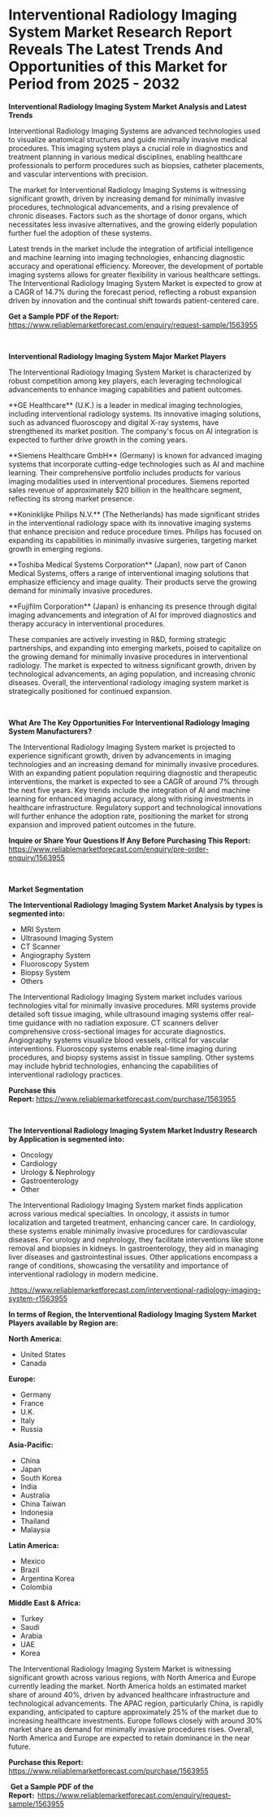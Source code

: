 <p><h1>Interventional Radiology Imaging System Market Research Report Reveals The Latest Trends And Opportunities of this Market for Period from 2025 - 2032</h1></p><p><strong>Interventional Radiology Imaging System Market Analysis and Latest Trends</strong></p>
<p><p>Interventional Radiology Imaging Systems are advanced technologies used to visualize anatomical structures and guide minimally invasive medical procedures. This imaging system plays a crucial role in diagnostics and treatment planning in various medical disciplines, enabling healthcare professionals to perform procedures such as biopsies, catheter placements, and vascular interventions with precision. </p><p>The market for Interventional Radiology Imaging Systems is witnessing significant growth, driven by increasing demand for minimally invasive procedures, technological advancements, and a rising prevalence of chronic diseases. Factors such as the shortage of donor organs, which necessitates less invasive alternatives, and the growing elderly population further fuel the adoption of these systems. </p><p>Latest trends in the market include the integration of artificial intelligence and machine learning into imaging technologies, enhancing diagnostic accuracy and operational efficiency. Moreover, the development of portable imaging systems allows for greater flexibility in various healthcare settings. The Interventional Radiology Imaging System Market is expected to grow at a CAGR of 14.7% during the forecast period, reflecting a robust expansion driven by innovation and the continual shift towards patient-centered care.</p></p>
<p><strong>Get a Sample PDF of the Report:&nbsp;</strong> <a href="https://www.reliablemarketforecast.com/enquiry/request-sample/1563955?utm_campaign=2324&utm_medium=2&utm_source=Github&utm_content=ia&utm_term=14042025&utm_id=interventional-radiology-imaging-system">https://www.reliablemarketforecast.com/enquiry/request-sample/1563955</a></p>
<p>&nbsp;</p>
<p><strong>Interventional Radiology Imaging System Major Market Players</strong></p>
<p><p>The Interventional Radiology Imaging System Market is characterized by robust competition among key players, each leveraging technological advancements to enhance imaging capabilities and patient outcomes. </p><p>**GE Healthcare** (U.K.) is a leader in medical imaging technologies, including interventional radiology systems. Its innovative imaging solutions, such as advanced fluoroscopy and digital X-ray systems, have strengthened its market position. The company's focus on AI integration is expected to further drive growth in the coming years.</p><p>**Siemens Healthcare GmbH** (Germany) is known for advanced imaging systems that incorporate cutting-edge technologies such as AI and machine learning. Their comprehensive portfolio includes products for various imaging modalities used in interventional procedures. Siemens reported sales revenue of approximately $20 billion in the healthcare segment, reflecting its strong market presence.</p><p>**Koninklijke Philips N.V.** (The Netherlands) has made significant strides in the interventional radiology space with its innovative imaging systems that enhance precision and reduce procedure times. Philips has focused on expanding its capabilities in minimally invasive surgeries, targeting market growth in emerging regions.</p><p>**Toshiba Medical Systems Corporation** (Japan), now part of Canon Medical Systems, offers a range of interventional imaging solutions that emphasize efficiency and image quality. Their products serve the growing demand for minimally invasive procedures.</p><p>**Fujifilm Corporation** (Japan) is enhancing its presence through digital imaging advancements and integration of AI for improved diagnostics and therapy accuracy in interventional procedures.</p><p>These companies are actively investing in R&D, forming strategic partnerships, and expanding into emerging markets, poised to capitalize on the growing demand for minimally invasive procedures in interventional radiology. The market is expected to witness significant growth, driven by technological advancements, an aging population, and increasing chronic diseases. Overall, the interventional radiology imaging system market is strategically positioned for continued expansion.</p></p>
<p>&nbsp;</p>
<p><strong>What Are The Key Opportunities For Interventional Radiology Imaging System Manufacturers?</strong></p>
<p><p>The Interventional Radiology Imaging System market is projected to experience significant growth, driven by advancements in imaging technologies and an increasing demand for minimally invasive procedures. With an expanding patient population requiring diagnostic and therapeutic interventions, the market is expected to see a CAGR of around 7% through the next five years. Key trends include the integration of AI and machine learning for enhanced imaging accuracy, along with rising investments in healthcare infrastructure. Regulatory support and technological innovations will further enhance the adoption rate, positioning the market for strong expansion and improved patient outcomes in the future.</p></p>
<p><strong>Inquire or Share Your Questions If Any Before Purchasing This Report:</strong> <a href="https://www.reliablemarketforecast.com/enquiry/pre-order-enquiry/1563955?utm_campaign=2324&utm_medium=2&utm_source=Github&utm_content=ia&utm_term=14042025&utm_id=interventional-radiology-imaging-system">https://www.reliablemarketforecast.com/enquiry/pre-order-enquiry/1563955</a></p>
<p>&nbsp;</p>
<p><strong>Market Segmentation</strong></p>
<p><strong>The Interventional Radiology Imaging System Market Analysis by types is segmented into:</strong></p>
<p><ul><li>MRI System</li><li>Ultrasound Imaging System</li><li>CT Scanner</li><li>Angiography System</li><li>Fluoroscopy System</li><li>Biopsy System</li><li>Others</li></ul></p>
<p><p>The Interventional Radiology Imaging System market includes various technologies vital for minimally invasive procedures. MRI systems provide detailed soft tissue imaging, while ultrasound imaging systems offer real-time guidance with no radiation exposure. CT scanners deliver comprehensive cross-sectional images for accurate diagnostics. Angiography systems visualize blood vessels, critical for vascular interventions. Fluoroscopy systems enable real-time imaging during procedures, and biopsy systems assist in tissue sampling. Other systems may include hybrid technologies, enhancing the capabilities of interventional radiology practices.</p></p>
<p><strong>Purchase this Report:&nbsp;</strong><a href="https://www.reliablemarketforecast.com/purchase/1563955?utm_campaign=2324&utm_medium=2&utm_source=Github&utm_content=ia&utm_term=14042025&utm_id=interventional-radiology-imaging-system">https://www.reliablemarketforecast.com/purchase/1563955</a></p>
<p>&nbsp;</p>
<p><strong>The Interventional Radiology Imaging System Market Industry Research by Application is segmented into:</strong></p>
<p><ul><li>Oncology</li><li>Cardiology</li><li>Urology & Nephrology</li><li>Gastroenterology</li><li>Other</li></ul></p>
<p><p>The Interventional Radiology Imaging System market finds application across various medical specialties. In oncology, it assists in tumor localization and targeted treatment, enhancing cancer care. In cardiology, these systems enable minimally invasive procedures for cardiovascular diseases. For urology and nephrology, they facilitate interventions like stone removal and biopsies in kidneys. In gastroenterology, they aid in managing liver diseases and gastrointestinal issues. Other applications encompass a range of conditions, showcasing the versatility and importance of interventional radiology in modern medicine.</p></p>
<p><a href="https://www.reliablemarketforecast.com/interventional-radiology-imaging-system-r1563955?utm_campaign=2324&utm_medium=2&utm_source=Github&utm_content=ia&utm_term=14042025&utm_id=interventional-radiology-imaging-system">&nbsp;https://www.reliablemarketforecast.com/interventional-radiology-imaging-system-r1563955</a></p>
<p><strong>In terms of Region, the Interventional Radiology Imaging System Market Players available by Region are:</strong></p>
<p>
    <p> <strong> North America: </strong>
        <ul>
            <li>United States</li>
            <li>Canada</li>
        </ul>
        </p> 
    <p> <strong> Europe: </strong>
        <ul>
            <li>Germany</li>
            <li>France</li>
            <li>U.K.</li>
            <li>Italy</li>
            <li>Russia</li>
        </ul>
        </p> 
    <p> <strong> Asia-Pacific: </strong>
        <ul>
            <li>China</li>
            <li>Japan</li>
            <li>South Korea</li>
            <li>India</li>
            <li>Australia</li>
            <li>China Taiwan</li>
            <li>Indonesia</li>
            <li>Thailand</li>
            <li>Malaysia</li>
        </ul>
        </p> 
    <p> <strong> Latin America: </strong>
        <ul>
            <li>Mexico</li>
            <li>Brazil</li>
            <li>Argentina Korea</li>
            <li>Colombia</li>
        </ul>
        </p> 
    <p> <strong> Middle East & Africa: </strong>
        <ul>
            <li>Turkey</li>
            <li>Saudi</li>
            <li>Arabia</li>
            <li>UAE</li>
            <li>Korea</li>
        </ul>
    </p>
    </p>
<p><p>The Interventional Radiology Imaging System Market is witnessing significant growth across various regions, with North America and Europe currently leading the market. North America holds an estimated market share of around 40%, driven by advanced healthcare infrastructure and technological advancements. The APAC region, particularly China, is rapidly expanding, anticipated to capture approximately 25% of the market due to increasing healthcare investments. Europe follows closely with around 30% market share as demand for minimally invasive procedures rises. Overall, North America and Europe are expected to retain dominance in the near future.</p></p>
<p><strong>Purchase this Report: </strong><a href="https://www.reliablemarketforecast.com/purchase/1563955?utm_campaign=2324&utm_medium=2&utm_source=Github&utm_content=ia&utm_term=14042025&utm_id=interventional-radiology-imaging-system">https://www.reliablemarketforecast.com/purchase/1563955</a></p>
<p>&nbsp;<strong>Get a Sample PDF of the Report:&nbsp;&nbsp;</strong><a href="https://www.reliablemarketforecast.com/enquiry/request-sample/1563955?utm_campaign=2324&utm_medium=2&utm_source=Github&utm_content=ia&utm_term=14042025&utm_id=interventional-radiology-imaging-system">https://www.reliablemarketforecast.com/enquiry/request-sample/1563955</a></p>
<p><strong></strong></p>
<p><p></p><p></p><p></p></p>